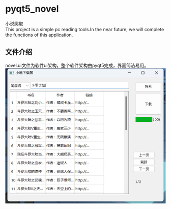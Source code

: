 # pyqt5_novel
小说爬取<br>
This project is a simple pc reading tools.In the near future, we will complete the functions of this application.
## 文件介绍
novel.ui文件为软件ui架构，整个软件架构由pyqt5完成，界面简洁易用。<br>
![界面](src/ui.png)
